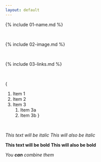 ```yaml
---
layout: default
---
```


{% include 01-name.md %}

<br>

{% include 02-image.md %}

<br>

{% include 03-links.md %}

<br>

{
1. Item 1
2. Item 2
3. Item 3
   1. Item 3a
   2. Item 3b
}

<br>

*This text will be italic*
_This will also be italic_

**This text will be bold**
__This will also be bold__

_You **can** combine them_
